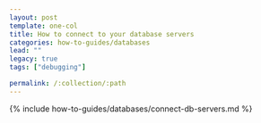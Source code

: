 ```yaml
---
layout: post
template: one-col
title: How to connect to your database servers
categories: how-to-guides/databases
lead: ""
legacy: true
tags: ["debugging"]

permalink: /:collection/:path
---
```

{% include how-to-guides/databases/connect-db-servers.md %}